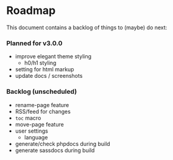 # Roadmap

This document contains a backlog of things to (maybe) do next:

### Planned for v3.0.0

* improve elegant theme styling
    * h0/h1 styling
* setting for html markup
* update docs / screenshots

### Backlog (unscheduled)

* rename-page feature
* RSS/feed for changes
* `toc` macro
* move-page feature
* user settings
  * language
* generate/check phpdocs during build
* generate sassdocs during build
